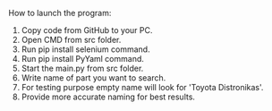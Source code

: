 How to launch the program:
1. Copy code from GitHub to your PC.
2. Open CMD from src folder.
3. Run pip install selenium command.
4. Run pip install PyYaml command.
5. Start the main.py from src folder.
6. Write name of part you want to search.
7. For testing purpose empty name will look for 'Toyota Distronikas'.
8. Provide more accurate naming for best results.
